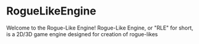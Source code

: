 # RogueLikeEngine
Welcome to the Rogue-Like Engine!
Rogue-Like Engine, or "RLE" for short, is a 2D/3D game engine designed for
creation of rogue-likes
